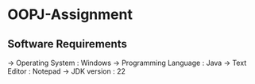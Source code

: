 # OOPJ-Assignment

## Software Requirements
-> Operating System : Windows
-> Programming Language : Java 
-> Text Editor : Notepad
-> JDK version : 22
